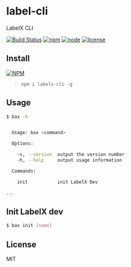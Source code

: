 # label-cli
LabelX CLI

[![Build Status](https://travis-ci.org/zhoumingque/labelx-cli.svg?branch=master)](https://travis-ci.org/zhoumingque/labelx-cli)
[![npm](https://img.shields.io/npm/v/npm.svg)](https://www.npmjs.com/package/labelx-cli)
[![node](https://img.shields.io/badge/node-%3E%3D8-green.svg)](https://www.npmjs.com/package/labelx-cli)
[![license](https://img.shields.io/github/license/mashape/apistatus.svg)](https://www.npmjs.com/package/labelx-cli)

## Install
[![NPM](https://nodei.co/npm/labelx-cli.png?compact=true)](https://nodei.co/npm/labelx-cli/)
> `npm i labelx-cli -g`

## Usage

```bash
$ bax -h


  Usage: bax <command>

  Options:

    -v, --version  output the version number
    -h, --help     output usage information

  Commands:

    init           init LabelX Dev

...
```

## Init LabelX dev

```bash
$ bax init [name]
```

## License

MIT
